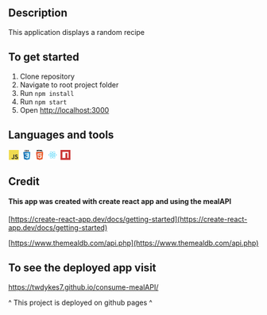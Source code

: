 ## Description
This application displays a random recipe

## To get started

1. Clone repository
2. Navigate to root project folder
3. Run `npm install`
4. Run `npm start`
5. Open [http://localhost:3000](http://localhost:3000)

## Languages and tools

<p align="left">
  <img src="https://raw.githubusercontent.com/github/explore/80688e429a7d4ef2fca1e82350fe8e3517d3494d/topics/javascript/javascript.png" alt="javascript" height="20"       style="vertical-align:top; margin:1px">
  <img src="https://raw.githubusercontent.com/github/explore/80688e429a7d4ef2fca1e82350fe8e3517d3494d/topics/css/css.png" alt="css" height="20"                     style="vertical-align:top; margin:1px">
  <img src="https://raw.githubusercontent.com/github/explore/80688e429a7d4ef2fca1e82350fe8e3517d3494d/topics/html/html.png" alt="Python" height="20"                 style="vertical-align:top; margin:1px">
  <img src="https://raw.githubusercontent.com/github/explore/80688e429a7d4ef2fca1e82350fe8e3517d3494d/topics/react/react.png" alt="react" height="20"                 style="vertical-align:top; margin:1px">
  <img src="https://raw.githubusercontent.com/github/explore/80688e429a7d4ef2fca1e82350fe8e3517d3494d/topics/npm/npm.png" alt="npm" height="20"                 style="vertical-align:top; margin:1px">
</p>


## Credit
#### This app was created with create react app and using the mealAPI

[https://create-react-app.dev/docs/getting-started](https://create-react-app.dev/docs/getting-started)

[https://www.themealdb.com/api.php](https://www.themealdb.com/api.php)

## To see the deployed app visit

https://twdykes7.github.io/consume-mealAPI/ 

^ This project is deployed on github pages ^
